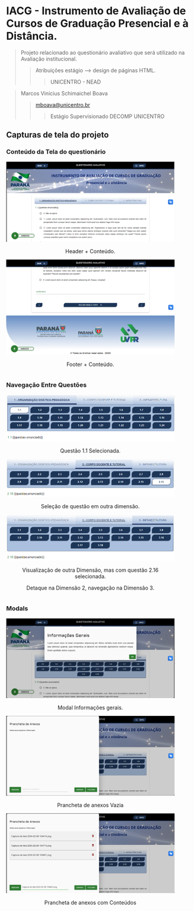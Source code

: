# IACG - Instrumento de Avaliação de Cursos de Graduação Presencial e à Distância.

> Projeto relacionado ao questionário avaliativo que será utilizado na Avaliação institucional.
>> Atribuições estágio --> design de páginas HTML.
>>> UNICENTRO - NEAD

> Marcos Vinicius Schimaichel Boava
>> mboava@unicentro.br
>>> Estágio Supervisionado DECOMP UNICENTRO

## Capturas de tela do projeto

### Conteúdo da Tela do questionário

<div style="width:90%;display: inline-block;" align="center">
    <img alt="Header" src="./prints/telasIacg (1).png">
    <p>Header + Conteúdo.</p>
</div>

<br>

<div style="width:90%;display: inline-block;" align="center">
    <img alt="Footer" src="./prints/telasIacg (2).png">
    <p>Footer + Conteúdo.</p>
</div>

### Navegação Entre Questões

<div style="width:90%;display: inline-block;" align="center">
    <img alt="Questão 1.1" src="./prints/telasIacg (3).png">
    <p>Questão 1.1 Selecionada.</p>
</div>

<br>

<div style="width:90%;display: inline-block;" align="center">
    <img alt="Seleção 2.16" src="./prints/telasIacg (4).png">
    <p>Seleção de questão em outra dimensão.</p>
</div>

<br>

<div style="width:90%;display: inline-block;" align="center">
    <img alt="Visualização mas com outra dimensão selecionada" src="./prints/telasIacg (5).png">
    <p>Visualização de outra Dimensão, mas com questão 2.16 selecionada.</p>
    <p>Detaque na Dimensão 2, navegação na Dimensão 3.</p>
</div>

### Modals 

<div style="width:90%;display: inline-block;" align="center">
    <img alt="Modal Info" src="./prints/telasIacg (6).png">
    <p>Modal Informações gerais.</p>
</div>

<br>

<div style="width:90%;display: inline-block;" align="center">
    <img alt="Modal Prancheta" src="./prints/telasIacg (7).png">
    <p>Prancheta de anexos Vazia</p>
</div>

<br>

<div style="width:90%;display: inline-block;" align="center">
    <img alt="Modal Prancheta" src="./prints/telasIacg (8).png">
    <p>Prancheta de anexos com Conteúdos</p>
</div>